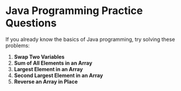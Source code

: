 # Java Programming Practice Questions

If you already know the basics of Java programming, try solving these problems:
1. **Swap Two Variables**
2. **Sum of All Elements in an Array**
3. **Largest Element in an Array**
4. **Second Largest Element in an Array**
5. **Reverse an Array in Place**  

